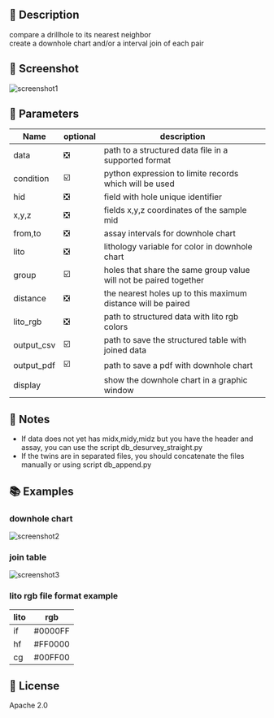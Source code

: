 ## 📌 Description
compare a drillhole to its nearest neighbor  
create a downhole chart and/or a interval join of each pair
## 📸 Screenshot
![screenshot1](./assets/db_downhole_compare_twin1.png)
## 📝 Parameters
Name|optional|description
---|---|------
data|❎|path to a structured data file in a supported format
condition|☑️|python expression to limite records which will be used
hid|❎|field with hole unique identifier
x,y,z|❎|fields x,y,z coordinates of the sample mid
from,to|❎|assay intervals for downhole chart
lito|❎|lithology variable for color in downhole chart
group|☑️|holes that share the same group value will not be paired together
distance|❎|the nearest holes up to this maximum distance will be paired
lito_rgb|❎|path to structured data with lito rgb colors
output_csv|☑️|path to save the structured table with joined data
output_pdf|☑️|path to save a pdf with downhole chart
display||show the downhole chart in a graphic window

## 📓 Notes
 - If data does not yet has midx,midy,midz but you have the header and assay, you can use the script db_desurvey_straight.py
 - If the twins are in separated files, you should concatenate the files manually or using script db_append.py
## 📚 Examples
### downhole chart
![screenshot2](./assets/db_downhole_compare_twin2.png)
### join table
![screenshot3](./assets/db_downhole_compare_twin3.png)
### lito rgb file format example
lito|rgb
---|---
if|#0000FF
hf|#FF0000
cg|#00FF00

## 💎 License
Apache 2.0